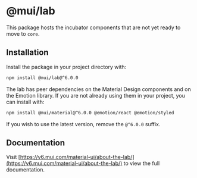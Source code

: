 # @mui/lab

This package hosts the incubator components that are not yet ready to move to `core`.

## Installation

Install the package in your project directory with:

<!-- #npm-tag-reference -->

```bash
npm install @mui/lab@^6.0.0
```

The lab has peer dependencies on the Material Design components and on the Emotion library.
If you are not already using them in your project, you can install with:

<!-- #npm-tag-reference -->

```bash
npm install @mui/material@^6.0.0 @emotion/react @emotion/styled
```

If you wish to use the latest version, remove the `@^6.0.0` suffix.

## Documentation

<!-- #host-reference -->

Visit [https://v6.mui.com/material-ui/about-the-lab/](https://v6.mui.com/material-ui/about-the-lab/) to view the full documentation.
